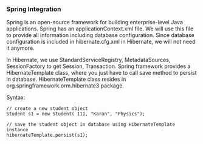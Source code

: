 ### Spring Integration

Spring is an open-source framework for building enterprise-level Java applications. Spring has an applicationContext.xml file. We will use this file to provide all information including database configuration. Since database configuration is included in hibernate.cfg.xml in Hibernate, we will not need it anymore.

In Hibernate, we use StandardServiceRegistry, MetadataSources, SessionFactory to get Session, Transaction. Spring framework provides a HibernateTemplate class, where you just have to call save method to persist in database. HibernateTemplate class resides in org.springframework.orm.hibernate3 package.

Syntax:
```
// create a new student object
Student s1 = new Student( 111, "Karan", "Physics");

// save the student object in database using HibernateTemplate instance
hibernateTemplate.persist(s1);
```